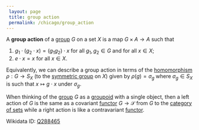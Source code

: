 ```yaml
---
 layout: page
 title: group action
 permalink: /chicago/group_action
---
```


A **group action** of a [group](https://mathgloss.github.io/MathGloss/group) $G$ on a set $X$ is a map $G\times A\to A$ such that 
1. $g_1\cdot(g_2\cdot x)= (g_1g_2)\cdot x$ for all $g_1,g_2\in G$ and for all $x\in X$;
2. $e\cdot x = x$ for all $x\in X$.

Equivalently, we can describe a group action in terms of the [homomorphism](https://mathgloss.github.io/MathGloss/homomorphism) $\rho:G\to S_X$ (to the [symmetric group](https://mathgloss.github.io/MathGloss/symmetric_group) on $X$) given by $\rho(g) = \sigma_g$ where $\sigma_g \in S_X$ is such that $x\mapsto g\cdot x$ under $\sigma_g$. 

When thinking of the [group](https://mathgloss.github.io/MathGloss/group) $G$ as a [groupoid](https://mathgloss.github.io/MathGloss/groupoid) with a single object, then a left action of $G$ is the same as a covariant [functor](https://mathgloss.github.io/MathGloss/functor) $G\to \mathcal S$ from $G$ to the [category of sets](https://mathgloss.github.io/MathGloss/category_of_sets) while a right action is like a contravariant [functor](https://mathgloss.github.io/MathGloss/functor). 

Wikidata ID: [Q288465](https://www.wikidata.org/wiki/Q288465)